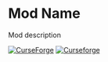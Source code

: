 # Mod Name
Mod description

[![CurseForge](http://cf.way2muchnoise.eu/full_PROJECTID_downloads.svg)](https://www.curseforge.com/minecraft/mc-mods/project-name)
[![Curseforge](http://cf.way2muchnoise.eu/versions/For%20MC_PROJECTID_all.svg)](https://www.curseforge.com/minecraft/mc-mods/project-name)
